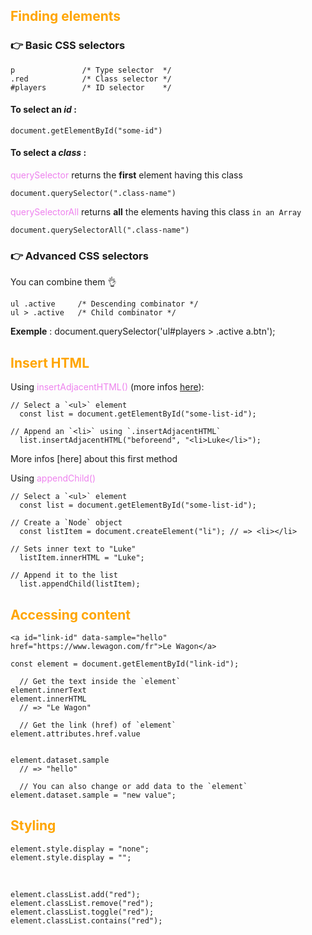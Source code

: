 ## <span style="color:orange;">Finding elements</span>

### :point_right: Basic CSS selectors

    p               /* Type selector  */
    .red            /* Class selector */
    #players        /* ID selector    */

#### To select an _id_ :

    document.getElementById("some-id")

#### To select a _class_ :

<span style="color:violet;">querySelector</span> returns the **first** element having this class

    document.querySelector(".class-name")

<span style="color:violet;">querySelectorAll</span> returns **all** the elements having this class `in an Array`

    document.querySelectorAll(".class-name")


### :point_right: Advanced CSS selectors

You can combine them :ok_hand:

    ul .active     /* Descending combinator */
    ul > .active   /* Child combinator */

**Exemple** : document.querySelector('ul#players > .active a.btn');

## <span style="color:orange;">Insert HTML</span>

Using <span style="color:violet;">insertAdjacentHTML()</span> (more infos [here](https://developer.mozilla.org/en-US/docs/Web/API/Element/insertAdjacentHTML)):

    // Select a `<ul>` element
      const list = document.getElementById("some-list-id");

    // Append an `<li>` using `.insertAdjacentHTML`
      list.insertAdjacentHTML("beforeend", "<li>Luke</li>");

More infos [here] about this first method

Using <span style="color:violet;">appendChild()</span>

    // Select a `<ul>` element
      const list = document.getElementById("some-list-id");

    // Create a `Node` object
      const listItem = document.createElement("li"); // => <li></li>

    // Sets inner text to "Luke"
      listItem.innerHTML = "Luke";

    // Append it to the list
      list.appendChild(listItem);

## <span style="color:orange;">Accessing content</span>

    <a id="link-id" data-sample="hello" href="https://www.lewagon.com/fr">Le Wagon</a>

    const element = document.getElementById("link-id");

      // Get the text inside the `element`
    element.innerText
    element.innerHTML
      // => "Le Wagon"

      // Get the link (href) of `element`
    element.attributes.href.value


    element.dataset.sample
      // => "hello"

      // You can also change or add data to the `element`
    element.dataset.sample = "new value";

## <span style="color:orange;">Styling</span>

    element.style.display = "none";
    element.style.display = "";
<br>

    element.classList.add("red");
    element.classList.remove("red");
    element.classList.toggle("red");
    element.classList.contains("red");
